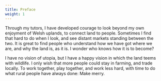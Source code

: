 ```yaml
---
title: Preface
weight: 1
---
```


Through my tutors, I have developed courage to look beyond my own enjoyment of Welsh uplands, to connect land to people. Sometimes I find that hard to do when I look, and see distant markets standing between the two. It is great to find people who understand how we have got where we are, and why the land is, as it is. I wonder who knows how it is to become?

   I have no vision of utopia, but I have a happy vision in which the land teems with wildlife. I only wish that more people could stay in farming, and trade locally. To work together, play together, and work less hard, with time to do what rural people have always done: Make merry.

